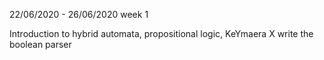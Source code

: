 22/06/2020 - 26/06/2020 week 1

Introduction to hybrid automata, propositional logic, KeYmaera X
write the boolean parser

